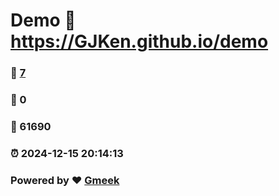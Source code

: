 # Demo :link: https://GJKen.github.io/demo 
### :page_facing_up: [7](https://GJKen.github.io/demo/tag.html) 
### :speech_balloon: 0 
### :hibiscus: 61690 
### :alarm_clock: 2024-12-15 20:14:13 
### Powered by :heart: [Gmeek](https://github.com/Meekdai/Gmeek)
